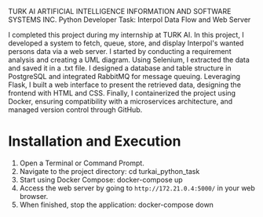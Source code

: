 TURK AI ARTIFICIAL INTELLIGENCE INFORMATION AND SOFTWARE SYSTEMS INC.
Python Developer Task: Interpol Data Flow and Web Server

I completed this project during my internship at TURK AI. In this project, I developed a system to fetch, queue, store, and display Interpol's wanted persons data via a web server. I started by conducting a requirement analysis and creating a UML diagram. Using Selenium, I extracted the data and saved it in a .txt file. I designed a database and table structure in PostgreSQL and integrated RabbitMQ for message queuing. Leveraging Flask, I built a web interface to present the retrieved data, designing the frontend with HTML and CSS. Finally, I containerized the project using Docker, ensuring compatibility with a microservices architecture, and managed version control through GitHub.

# Installation and Execution

1. Open a Terminal or Command Prompt.
2. Navigate to the project directory: cd turkai_python_task
3. Start using Docker Compose: docker-compose up 
4. Access the web server by going to `http://172.21.0.4:5000/` in your web browser.
5. When finished, stop the application: docker-compose down
